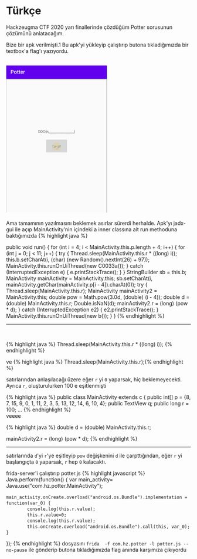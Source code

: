 # Türkçe

Hackzeugma CTF 2020 yarı finallerinde çözdüğüm Potter sorusunun çözümünü anlatacağım.

Bize bir apk verilmişti.1
Bu apk'yi yükleyip çalıştırıp butona tıkladığımızda bir textbox'a flag'ı yazıyordu.
<br>
<br>

<img src="/assets/images/potter/1.png"  width="275"  height="400">
<br>
<br>
Ama tamamının yazılmasını beklemek asırlar sürerdi herhalde.
Apk'yı jadx-gui ile açıp MainActivity'nin içindeki a inner classına ait run methoduna baktığımızda
{% highlight java %}

public void run() {
    for (int i = 4; i < MainActivity.this.p.length + 4; i++) {
        for (int j = 0; j < 11; j++) {
            try {
                Thread.sleep(MainActivity.this.r * ((long) i));
                this.b.setCharAt(i, (char) (new Random().nextInt(26) + 97));
                MainActivity.this.runOnUiThread(new C0033a());
            } catch (InterruptedException e) {
                e.printStackTrace();
            }
        }
        StringBuilder sb = this.b;
        MainActivity mainActivity = MainActivity.this;
        sb.setCharAt(i, mainActivity.getChar(mainActivity.p[i - 4]).charAt(0));
        try {
            Thread.sleep(MainActivity.this.r);
            MainActivity mainActivity2 = MainActivity.this;
            double pow = Math.pow(3.0d, (double) (i - 4));
            double d = (double) MainActivity.this.r;
            Double.isNaN(d);
            mainActivity2.r = (long) (pow * d);
        } catch (InterruptedException e2) {
            e2.printStackTrace();
        }
        MainActivity.this.runOnUiThread(new b());
    }
    }
{% endhighlight %}
<hr>
<br>


{% highlight java %}
Thread.sleep(MainActivity.this.r * ((long) i));
{% endhighlight %}

ve
{% highlight java %}
Thread.sleep(MainActivity.this.r);{% endhighlight %}

satırlarından anlaşılacağı üzere
eğer `r` yi `0` yaparsak, hiç beklemeyecekti.
Ayrıca `r`, oluşturulurken 100 e eşitlenmişti

{% highlight java %}
public class MainActivity extends c {
    public int[] p = {8, 7, 15, 9, 0, 1, 11, 2, 3, 5, 13, 12, 14, 6, 10, 4};
    public TextView q;
    public long r = 100;
    ...
{% endhighlight %}
<br>veeee

{% highlight java %}
double d = (double) MainActivity.this.r;

mainActivity2.r = (long) (pow * d);
{% endhighlight %}
<hr>

satırlarında `d`'yi `r`'ye eşitleyip `pow` değişkenini `d` ile çarpttığından, eğer `r` yi başlangıçta `0` yaparsak,  `r` hep `0` kalacaktı.

frida-server'i çalıştırıp
potter.js
{% highlight javascript %}
Java.perform(function() {
	var main_activity= Java.use("com.hz.potter.MainActivity");

	main_activity.onCreate.overload("android.os.Bundle").implementation = function(var_0) {
			console.log(this.r.value);
			this.r.value=0;
			console.log(this.r.value);
			this.onCreate.overload("android.os.Bundle").call(this, var_0);
	}
});
{% endhighlight %}
dosyasını
`frida  -f com.hz.potter -l potter.js --no-pause` ile gönderip butona tıkladığımızda flag anında karşımıza çıkıyordu




